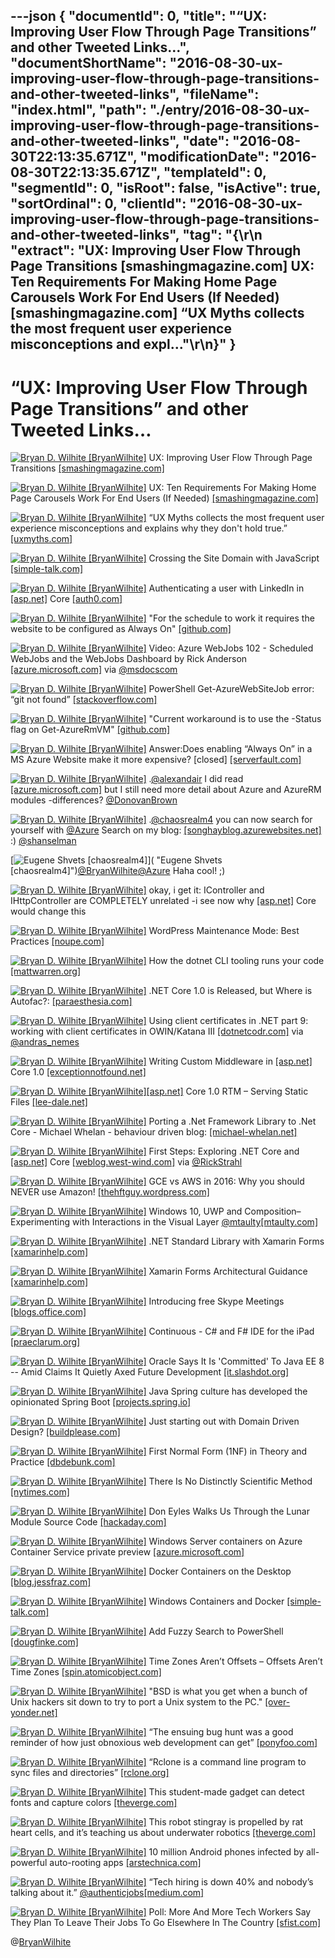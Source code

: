 ---json
{
  "documentId": 0,
  "title": "“UX: Improving User Flow Through Page Transitions” and other Tweeted Links…",
  "documentShortName": "2016-08-30-ux-improving-user-flow-through-page-transitions-and-other-tweeted-links",
  "fileName": "index.html",
  "path": "./entry/2016-08-30-ux-improving-user-flow-through-page-transitions-and-other-tweeted-links",
  "date": "2016-08-30T22:13:35.671Z",
  "modificationDate": "2016-08-30T22:13:35.671Z",
  "templateId": 0,
  "segmentId": 0,
  "isRoot": false,
  "isActive": true,
  "sortOrdinal": 0,
  "clientId": "2016-08-30-ux-improving-user-flow-through-page-transitions-and-other-tweeted-links",
  "tag": "{\r\n  \"extract\": \"UX: Improving User Flow Through Page Transitions [smashingmagazine.com] UX: Ten Requirements For Making Home Page Carousels Work For End Users (If Needed) [smashingmagazine.com] “UX Myths collects the most frequent user experience misconceptions and expl...\"\r\n}"
}
---

# “UX: Improving User Flow Through Page Transitions” and other Tweeted Links…

[<img alt="Bryan D. Wilhite [BryanWilhite]" src="https://songhay.blob.core.windows.net/shared-social-twitter/BryanWilhite.jpeg">](http://songhayblog.azurewebsites.net/ "Bryan D. Wilhite [BryanWilhite]") UX: Improving User Flow Through Page Transitions [[smashingmagazine.com]](https://www.smashingmagazine.com/2016/07/improving-user-flow-through-page-transitions/)

[<img alt="Bryan D. Wilhite [BryanWilhite]" src="https://songhay.blob.core.windows.net/shared-social-twitter/BryanWilhite.jpeg">](http://songhayblog.azurewebsites.net/ "Bryan D. Wilhite [BryanWilhite]") UX: Ten Requirements For Making Home Page Carousels Work For End Users (If Needed) [[smashingmagazine.com]](https://www.smashingmagazine.com/2016/07/ten-requirements-for-making-home-page-carousels-work-for-end-users/)

[<img alt="Bryan D. Wilhite [BryanWilhite]" src="https://songhay.blob.core.windows.net/shared-social-twitter/BryanWilhite.jpeg">](http://songhayblog.azurewebsites.net/ "Bryan D. Wilhite [BryanWilhite]") “UX Myths collects the most frequent user experience misconceptions and explains why they don't hold true.” [[uxmyths.com]](http://uxmyths.com/)

[<img alt="Bryan D. Wilhite [BryanWilhite]" src="https://songhay.blob.core.windows.net/shared-social-twitter/BryanWilhite.jpeg">](http://songhayblog.azurewebsites.net/ "Bryan D. Wilhite [BryanWilhite]") Crossing the Site Domain with JavaScript [[simple-talk.com]](https://www.simple-talk.com/dotnet/asp.net/crossing-the-site-domain-with-javascript/)

[<img alt="Bryan D. Wilhite [BryanWilhite]" src="https://songhay.blob.core.windows.net/shared-social-twitter/BryanWilhite.jpeg">](http://songhayblog.azurewebsites.net/ "Bryan D. Wilhite [BryanWilhite]") Authenticating a user with LinkedIn in [[asp.net]](http://ASP.NET) Core [[auth0.com]](https://auth0.com/blog/2016/06/13/authenticating-a-user-with-linkedin-in-aspnet-core/)

[<img alt="Bryan D. Wilhite [BryanWilhite]" src="https://songhay.blob.core.windows.net/shared-social-twitter/BryanWilhite.jpeg">](http://songhayblog.azurewebsites.net/ "Bryan D. Wilhite [BryanWilhite]") "For the schedule to work it requires the website to be configured as Always On" [[github.com]](https://github.com/projectkudu/kudu/wiki/Web-jobs#scheduling-a-triggered-webjob)

[<img alt="Bryan D. Wilhite [BryanWilhite]" src="https://songhay.blob.core.windows.net/shared-social-twitter/BryanWilhite.jpeg">](http://songhayblog.azurewebsites.net/ "Bryan D. Wilhite [BryanWilhite]") Video: Azure WebJobs 102 - Scheduled WebJobs and the WebJobs Dashboard by Rick Anderson [[azure.microsoft.com]](http://azure.microsoft.com/en-us/documentation/videos/azure-webjobs-schedule-and-dashboard/) via [@msdocscom](http://twitter.com/msdocscom)

[<img alt="Bryan D. Wilhite [BryanWilhite]" src="https://songhay.blob.core.windows.net/shared-social-twitter/BryanWilhite.jpeg">](http://songhayblog.azurewebsites.net/ "Bryan D. Wilhite [BryanWilhite]") PowerShell Get-AzureWebSiteJob error: “git not found” [[stackoverflow.com]](http://stackoverflow.com/q/29111804/22944?stw=2)

[<img alt="Bryan D. Wilhite [BryanWilhite]" src="https://songhay.blob.core.windows.net/shared-social-twitter/BryanWilhite.jpeg">](http://songhayblog.azurewebsites.net/ "Bryan D. Wilhite [BryanWilhite]") "Current workaround is to use the -Status flag on Get-AzureRmVM" [[github.com]](https://github.com/Azure/azure-powershell/issues/1724)

[<img alt="Bryan D. Wilhite [BryanWilhite]" src="https://songhay.blob.core.windows.net/shared-social-twitter/BryanWilhite.jpeg">](http://songhayblog.azurewebsites.net/ "Bryan D. Wilhite [BryanWilhite]") Answer:Does enabling “Always On” in a MS Azure Website make it more expensive? [closed] [[serverfault.com]](http://serverfault.com/a/620791/20247?stw=2)

[<img alt="Bryan D. Wilhite [BryanWilhite]" src="https://songhay.blob.core.windows.net/shared-social-twitter/BryanWilhite.jpeg">](http://songhayblog.azurewebsites.net/ "Bryan D. Wilhite [BryanWilhite]") .[@alexandair](http://twitter.com/alexandair) I did read [[azure.microsoft.com]](https://azure.microsoft.com/en-us/documentation/articles/powershell-install-configure/) but I still need more detail about Azure and AzureRM modules -differences? [@DonovanBrown](http://twitter.com/DonovanBrown)

[<img alt="Bryan D. Wilhite [BryanWilhite]" src="https://songhay.blob.core.windows.net/shared-social-twitter/BryanWilhite.jpeg">](http://songhayblog.azurewebsites.net/ "Bryan D. Wilhite [BryanWilhite]") .[@chaosrealm4](http://twitter.com/chaosrealm4) you can now search for yourself with [@Azure](http://twitter.com/Azure) Search on my blog: [[songhayblog.azurewebsites.net]](http://songhayblog.azurewebsites.net/#/search/eugene) :) [@shanselman](http://twitter.com/shanselman)

[<img alt="Eugene Shvets [chaosrealm4]" src="https://songhay.blob.core.windows.net/shared-social-twitter/chaosrealm4.jpeg">]( "Eugene Shvets [chaosrealm4]")[@BryanWilhite](http://twitter.com/BryanWilhite)[@Azure](http://twitter.com/Azure) Haha cool! ;)

[<img alt="Bryan D. Wilhite [BryanWilhite]" src="https://songhay.blob.core.windows.net/shared-social-twitter/BryanWilhite.jpeg">](http://songhayblog.azurewebsites.net/ "Bryan D. Wilhite [BryanWilhite]") okay, i get it: IController and IHttpController are COMPLETELY unrelated -i see now why [[asp.net]](http://ASP.NET) Core would change this

[<img alt="Bryan D. Wilhite [BryanWilhite]" src="https://songhay.blob.core.windows.net/shared-social-twitter/BryanWilhite.jpeg">](http://songhayblog.azurewebsites.net/ "Bryan D. Wilhite [BryanWilhite]") WordPress Maintenance Mode: Best Practices [[noupe.com]](http://www.noupe.com/wordpress/wordpress-maintenance-mode-98280.html)

[<img alt="Bryan D. Wilhite [BryanWilhite]" src="https://songhay.blob.core.windows.net/shared-social-twitter/BryanWilhite.jpeg">](http://songhayblog.azurewebsites.net/ "Bryan D. Wilhite [BryanWilhite]") How the dotnet CLI tooling runs your code [[mattwarren.org]](http://mattwarren.org/2016/07/04/How-the-dotnet-CLI-tooling-runs-your-code/)

[<img alt="Bryan D. Wilhite [BryanWilhite]" src="https://songhay.blob.core.windows.net/shared-social-twitter/BryanWilhite.jpeg">](http://songhayblog.azurewebsites.net/ "Bryan D. Wilhite [BryanWilhite]") .NET Core 1.0 is Released, but Where is Autofac?: [[paraesthesia.com]](http://www.paraesthesia.com/archive/2016/06/29/netcore-rtm-where-is-autofac/#.V3xwEmvi87E.twitter)

[<img alt="Bryan D. Wilhite [BryanWilhite]" src="https://songhay.blob.core.windows.net/shared-social-twitter/BryanWilhite.jpeg">](http://songhayblog.azurewebsites.net/ "Bryan D. Wilhite [BryanWilhite]") Using client certificates in .NET part 9: working with client certificates in OWIN/Katana III [[dotnetcodr.com]](https://dotnetcodr.com/2016/02/08/using-client-certificates-in-net-part-9-working-with-client-certificates-in-owinkatana-iii/) via [@andras_nemes](http://twitter.com/andras_nemes)

[<img alt="Bryan D. Wilhite [BryanWilhite]" src="https://songhay.blob.core.windows.net/shared-social-twitter/BryanWilhite.jpeg">](http://songhayblog.azurewebsites.net/ "Bryan D. Wilhite [BryanWilhite]") Writing Custom Middleware in [[asp.net]](http://ASP.NET) Core 1.0 [[exceptionnotfound.net]](http://www.exceptionnotfound.net/writing-custom-middleware-in-asp-net-core-1-0/)

[<img alt="Bryan D. Wilhite [BryanWilhite]" src="https://songhay.blob.core.windows.net/shared-social-twitter/BryanWilhite.jpeg">](http://songhayblog.azurewebsites.net/ "Bryan D. Wilhite [BryanWilhite]")[[asp.net]](http://ASP.Net) Core 1.0 RTM – Serving Static Files [[lee-dale.net]](https://lee-dale.net/2016/06/30/asp-net-core-1-0-rtm-serving-static-files/)

[<img alt="Bryan D. Wilhite [BryanWilhite]" src="https://songhay.blob.core.windows.net/shared-social-twitter/BryanWilhite.jpeg">](http://songhayblog.azurewebsites.net/ "Bryan D. Wilhite [BryanWilhite]") Porting a .Net Framework Library to .Net Core - Michael Whelan - behaviour driven blog: [[michael-whelan.net]](http://www.michael-whelan.net/porting-dotnet-framework-library-to-dotnet-core/#.V3xym4e4naw.twitter)

[<img alt="Bryan D. Wilhite [BryanWilhite]" src="https://songhay.blob.core.windows.net/shared-social-twitter/BryanWilhite.jpeg">](http://songhayblog.azurewebsites.net/ "Bryan D. Wilhite [BryanWilhite]") First Steps: Exploring .NET Core and [[asp.net]](http://ASP.NET) Core [[weblog.west-wind.com]](https://weblog.west-wind.com/posts/2016/Jun/29/First-Steps-Exploring-NET-Core-and-ASPNET-Core) via [@RickStrahl](http://twitter.com/RickStrahl)

[<img alt="Bryan D. Wilhite [BryanWilhite]" src="https://songhay.blob.core.windows.net/shared-social-twitter/BryanWilhite.jpeg">](http://songhayblog.azurewebsites.net/ "Bryan D. Wilhite [BryanWilhite]") GCE vs AWS in 2016: Why you should NEVER use Amazon! [[thehftguy.wordpress.com]](https://thehftguy.wordpress.com/2016/06/15/gce-vs-aws-in-2016-why-you-should-never-use-amazon/)

[<img alt="Bryan D. Wilhite [BryanWilhite]" src="https://songhay.blob.core.windows.net/shared-social-twitter/BryanWilhite.jpeg">](http://songhayblog.azurewebsites.net/ "Bryan D. Wilhite [BryanWilhite]") Windows 10, UWP and Composition– Experimenting with Interactions in the Visual Layer [@mtaulty](http://twitter.com/mtaulty)[[mtaulty.com]](https://mtaulty.com/2016/07/06/windows-10-uwp-and-composition-experimenting-with-interactions-in-the-visual-layer/)

[<img alt="Bryan D. Wilhite [BryanWilhite]" src="https://songhay.blob.core.windows.net/shared-social-twitter/BryanWilhite.jpeg">](http://songhayblog.azurewebsites.net/ "Bryan D. Wilhite [BryanWilhite]") .NET Standard Library with Xamarin Forms [[xamarinhelp.com]](https://xamarinhelp.com/dot-net-standard-pcl-xamarin-forms/)

[<img alt="Bryan D. Wilhite [BryanWilhite]" src="https://songhay.blob.core.windows.net/shared-social-twitter/BryanWilhite.jpeg">](http://songhayblog.azurewebsites.net/ "Bryan D. Wilhite [BryanWilhite]") Xamarin Forms Architectural Guidance [[xamarinhelp.com]](https://xamarinhelp.com/xamarin-forms-architectural-guidance/)

[<img alt="Bryan D. Wilhite [BryanWilhite]" src="https://songhay.blob.core.windows.net/shared-social-twitter/BryanWilhite.jpeg">](http://songhayblog.azurewebsites.net/ "Bryan D. Wilhite [BryanWilhite]") Introducing free Skype Meetings [[blogs.office.com]](https://blogs.office.com/2016/07/05/introducing-free-skype-meetings/)

[<img alt="Bryan D. Wilhite [BryanWilhite]" src="https://songhay.blob.core.windows.net/shared-social-twitter/BryanWilhite.jpeg">](http://songhayblog.azurewebsites.net/ "Bryan D. Wilhite [BryanWilhite]") Continuous - C# and F# IDE for the iPad [[praeclarum.org]](http://praeclarum.org/post/147003028753/continuous-c-and-f-ide-for-the-ipad#_=_)

[<img alt="Bryan D. Wilhite [BryanWilhite]" src="https://songhay.blob.core.windows.net/shared-social-twitter/BryanWilhite.jpeg">](http://songhayblog.azurewebsites.net/ "Bryan D. Wilhite [BryanWilhite]") Oracle Says It Is 'Committed' To Java EE 8 -- Amid Claims It Quietly Axed Future Development [[it.slashdot.org]](https://it.slashdot.org/story/16/07/08/1720221/oracle-says-it-is-committed-to-java-ee-8----amid-claims-it-quietly-axed-future-development?utm_source=feedly1.0mainlinkanon&utm_medium=feed)

[<img alt="Bryan D. Wilhite [BryanWilhite]" src="https://songhay.blob.core.windows.net/shared-social-twitter/BryanWilhite.jpeg">](http://songhayblog.azurewebsites.net/ "Bryan D. Wilhite [BryanWilhite]") Java Spring culture has developed the opinionated Spring Boot [[projects.spring.io]](http://projects.spring.io/spring-boot/)

[<img alt="Bryan D. Wilhite [BryanWilhite]" src="https://songhay.blob.core.windows.net/shared-social-twitter/BryanWilhite.jpeg">](http://songhayblog.azurewebsites.net/ "Bryan D. Wilhite [BryanWilhite]") Just starting out with Domain Driven Design? [[buildplease.com]](https://buildplease.com/pages/dddweekly/)

[<img alt="Bryan D. Wilhite [BryanWilhite]" src="https://songhay.blob.core.windows.net/shared-social-twitter/BryanWilhite.jpeg">](http://songhayblog.azurewebsites.net/ "Bryan D. Wilhite [BryanWilhite]") First Normal Form (1NF) in Theory and Practice [[dbdebunk.com]](http://www.dbdebunk.com/2016/03/real-data-science-first-normal-form-in.html)

[<img alt="Bryan D. Wilhite [BryanWilhite]" src="https://songhay.blob.core.windows.net/shared-social-twitter/BryanWilhite.jpeg">](http://songhayblog.azurewebsites.net/ "Bryan D. Wilhite [BryanWilhite]") There Is No Distinctly Scientific Method [[nytimes.com]](http://www.nytimes.com/2016/07/04/opinion/there-is-no-scientific-method.html)

[<img alt="Bryan D. Wilhite [BryanWilhite]" src="https://songhay.blob.core.windows.net/shared-social-twitter/BryanWilhite.jpeg">](http://songhayblog.azurewebsites.net/ "Bryan D. Wilhite [BryanWilhite]") Don Eyles Walks Us Through the Lunar Module Source Code [[hackaday.com]](http://hackaday.com/2016/07/05/don-eyles-walks-us-through-the-lunar-module-source-code/)

[<img alt="Bryan D. Wilhite [BryanWilhite]" src="https://songhay.blob.core.windows.net/shared-social-twitter/BryanWilhite.jpeg">](http://songhayblog.azurewebsites.net/ "Bryan D. Wilhite [BryanWilhite]") Windows Server containers on Azure Container Service private preview [[azure.microsoft.com]](https://azure.microsoft.com/en-us/blog/windows-server-containers-using-docker-swarm-on-azure-container-service-private-preview/)

[<img alt="Bryan D. Wilhite [BryanWilhite]" src="https://songhay.blob.core.windows.net/shared-social-twitter/BryanWilhite.jpeg">](http://songhayblog.azurewebsites.net/ "Bryan D. Wilhite [BryanWilhite]") Docker Containers on the Desktop [[blog.jessfraz.com]](https://blog.jessfraz.com/post/docker-containers-on-the-desktop/)

[<img alt="Bryan D. Wilhite [BryanWilhite]" src="https://songhay.blob.core.windows.net/shared-social-twitter/BryanWilhite.jpeg">](http://songhayblog.azurewebsites.net/ "Bryan D. Wilhite [BryanWilhite]") Windows Containers and Docker [[simple-talk.com]](https://www.simple-talk.com/cloud/platform-as-a-service/windows-containers-and-docker/)

[<img alt="Bryan D. Wilhite [BryanWilhite]" src="https://songhay.blob.core.windows.net/shared-social-twitter/BryanWilhite.jpeg">](http://songhayblog.azurewebsites.net/ "Bryan D. Wilhite [BryanWilhite]") Add Fuzzy Search to PowerShell [[dougfinke.com]](http://dougfinke.com/blog/add-fuzzy-search-to-powershell/)

[<img alt="Bryan D. Wilhite [BryanWilhite]" src="https://songhay.blob.core.windows.net/shared-social-twitter/BryanWilhite.jpeg">](http://songhayblog.azurewebsites.net/ "Bryan D. Wilhite [BryanWilhite]") Time Zones Aren’t Offsets – Offsets Aren’t Time Zones [[spin.atomicobject.com]](https://spin.atomicobject.com/2016/07/06/time-zones-offsets/)

[<img alt="Bryan D. Wilhite [BryanWilhite]" src="https://songhay.blob.core.windows.net/shared-social-twitter/BryanWilhite.jpeg">](http://songhayblog.azurewebsites.net/ "Bryan D. Wilhite [BryanWilhite]") "BSD is what you get when a bunch of Unix hackers sit down to try to port a Unix system to the PC." [[over-yonder.net]](http://www.over-yonder.net/~fullermd/rants/bsd4linux/01)

[<img alt="Bryan D. Wilhite [BryanWilhite]" src="https://songhay.blob.core.windows.net/shared-social-twitter/BryanWilhite.jpeg">](http://songhayblog.azurewebsites.net/ "Bryan D. Wilhite [BryanWilhite]") “The ensuing bug hunt was a good reminder of how just obnoxious web development can get” [[ponyfoo.com]](https://ponyfoo.com/articles/double-edged-sword-web)

[<img alt="Bryan D. Wilhite [BryanWilhite]" src="https://songhay.blob.core.windows.net/shared-social-twitter/BryanWilhite.jpeg">](http://songhayblog.azurewebsites.net/ "Bryan D. Wilhite [BryanWilhite]") “Rclone is a command line program to sync files and directories” [[rclone.org]](http://rclone.org/)

[<img alt="Bryan D. Wilhite [BryanWilhite]" src="https://songhay.blob.core.windows.net/shared-social-twitter/BryanWilhite.jpeg">](http://songhayblog.azurewebsites.net/ "Bryan D. Wilhite [BryanWilhite]") This student-made gadget can detect fonts and capture colors [[theverge.com]](http://www.theverge.com/circuitbreaker/2016/7/5/12100524/font-detector-tool-color-eyedropper-spector)

[<img alt="Bryan D. Wilhite [BryanWilhite]" src="https://songhay.blob.core.windows.net/shared-social-twitter/BryanWilhite.jpeg">](http://songhayblog.azurewebsites.net/ "Bryan D. Wilhite [BryanWilhite]") This robot stingray is propelled by rat heart cells, and it’s teaching us about underwater robotics [[theverge.com]](http://www.theverge.com/science/2016/7/7/12116292/stingray-skeleton-robots-rat-cardiac-muscle-cells)

[<img alt="Bryan D. Wilhite [BryanWilhite]" src="https://songhay.blob.core.windows.net/shared-social-twitter/BryanWilhite.jpeg">](http://songhayblog.azurewebsites.net/ "Bryan D. Wilhite [BryanWilhite]") 10 million Android phones infected by all-powerful auto-rooting apps [[arstechnica.com]](http://arstechnica.com/security/2016/07/virulent-auto-rooting-malware-takes-control-of-10-million-android-devices/)

[<img alt="Bryan D. Wilhite [BryanWilhite]" src="https://songhay.blob.core.windows.net/shared-social-twitter/BryanWilhite.jpeg">](http://songhayblog.azurewebsites.net/ "Bryan D. Wilhite [BryanWilhite]") “Tech hiring is down 40% and nobody’s talking about it.” [@authenticjobs](http://twitter.com/authenticjobs)[[medium.com]](https://medium.com/@cameronmoll/tech-hiring-is-down-40-and-nobodys-talking-about-it-3d6f658d9faf)

[<img alt="Bryan D. Wilhite [BryanWilhite]" src="https://songhay.blob.core.windows.net/shared-social-twitter/BryanWilhite.jpeg">](http://songhayblog.azurewebsites.net/ "Bryan D. Wilhite [BryanWilhite]") Poll: More And More Tech Workers Say They Plan To Leave Their Jobs To Go Elsewhere In The Country [[sfist.com]](http://sfist.com/2016/07/07/turns_out_most_tech_workers_dont_th.php)

@[BryanWilhite](https://twitter.com/BryanWilhite)
